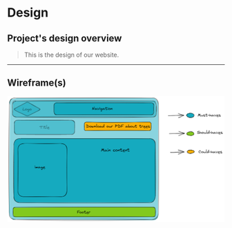# Design

## Project's design overview

> This is the design of our website.

<!-- give an overview of your project's design -->
<!-- describe the reasoning behind your group's design and wireframe -->
<!-- include other centralized decisions like fonts, palates, ... -->

---

## Wireframe(s)

![Wireframe](../img/design_about_trees.png)
